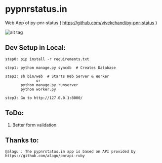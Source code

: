 pypnrstatus.in
==============

Web App of py-pnr-status ( https://github.com/vivekchand/py-pnr-status )

![alt tag](https://raw.github.com/vivekchand/pypnrstatus.in/master/pypnrstatus.png)

Dev Setup in Local:
-------------------
```
step0: pip install -r requirements.txt

step1: python manage.py syncdb  # Creates Database

step2: sh bin/web  # Starts Web Server & Worker
              or
       python manage.py runserver
       python worker.py
       
step3: Go to http://127.0.0.1:8000/       
```

ToDo:
-----
1. Better form validation

Thanks to:
----------
```
@alagu : The pypnrstatus.in app is based on API provided by https://github.com/alagu/pnrapi-ruby
```
